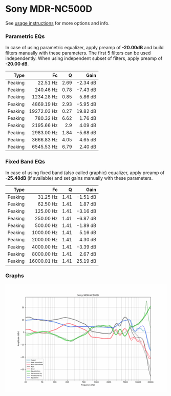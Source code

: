 # Sony MDR-NC500D
See [usage instructions](https://github.com/jaakkopasanen/AutoEq#usage) for more options and info.

### Parametric EQs
In case of using parametric equalizer, apply preamp of **-20.00dB** and build filters manually
with these parameters. The first 5 filters can be used independently.
When using independent subset of filters, apply preamp of **-20.00 dB**.

| Type    | Fc          |    Q | Gain     |
|--------:|------------:|-----:|---------:|
| Peaking | 22.51 Hz    | 2.69 | -2.34 dB |
| Peaking | 240.46 Hz   | 0.78 | -7.43 dB |
| Peaking | 1234.28 Hz  | 0.85 | 5.86 dB  |
| Peaking | 4869.19 Hz  | 2.93 | -5.95 dB |
| Peaking | 19272.03 Hz | 0.27 | 19.82 dB |
| Peaking | 780.32 Hz   | 6.62 | 1.76 dB  |
| Peaking | 2195.66 Hz  | 2.9  | 4.09 dB  |
| Peaking | 2983.00 Hz  | 1.84 | -5.68 dB |
| Peaking | 3666.83 Hz  | 4.05 | 4.65 dB  |
| Peaking | 6545.53 Hz  | 6.79 | 2.40 dB  |

### Fixed Band EQs
In case of using fixed band (also called graphic) equalizer, apply preamp of **-25.48dB**
(if available) and set gains manually with these parameters.

| Type    | Fc          |    Q | Gain     |
|--------:|------------:|-----:|---------:|
| Peaking | 31.25 Hz    | 1.41 | -1.51 dB |
| Peaking | 62.50 Hz    | 1.41 | 1.87 dB  |
| Peaking | 125.00 Hz   | 1.41 | -3.16 dB |
| Peaking | 250.00 Hz   | 1.41 | -6.87 dB |
| Peaking | 500.00 Hz   | 1.41 | -1.89 dB |
| Peaking | 1000.00 Hz  | 1.41 | 5.16 dB  |
| Peaking | 2000.00 Hz  | 1.41 | 4.30 dB  |
| Peaking | 4000.00 Hz  | 1.41 | -3.39 dB |
| Peaking | 8000.00 Hz  | 1.41 | 2.67 dB  |
| Peaking | 16000.01 Hz | 1.41 | 25.19 dB |

### Graphs
![](./Sony%20MDR-NC500D.png)